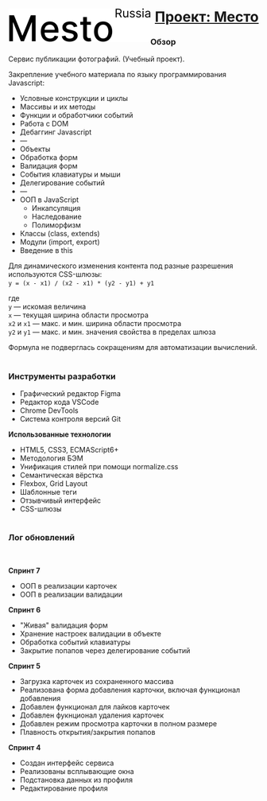 
<h1 align="right"><a href="https://script-ninja.github.io/mesto/index.html" target="_blank"><img src="./images/header__logo_dark.svg" align="left">Проект: Место</a></h1>

### Обзор

Сервис публикации фотографий. (Учебный проект).

Закрепление учебного материала по языку программирования Javascript:
- Условные конструкции и циклы
- Массивы и их методы
- Функции и обработчики событий
- Работа с DOM
- Дебаггинг Javascript
- —
- Объекты
- Обработка форм
- Валидация форм
- События клавиатуры и мыши
- Делегирование событий
- —
- ООП в JavaScript
    - Инкапсуляция
    - Наследование
    - Полиморфизм
- Классы (class, extends)
- Модули (import, export)
- Введение в this

Для динамического изменения контента под разные разрешения используются CSS-шлюзы:<br>
`y = (x - x1) / (x2 - x1) * (y2 - y1) + y1`

где<br>
`y` — искомая величина<br>
`x` — текущая ширина области просмотра<br>
`x2` и `x1` — макс. и мин. ширина области просмотра<br>
`y2` и `y1` — макс. и мин. значения свойства в пределах шлюза<br>

Формула не подверглась сокращениям для автоматизации вычислений.<br>

#

### Инструменты разработки
- Графический редактор Figma
- Редактор кода VSCode
- Chrome DevTools
- Система контроля версий Git

**Использованные технологии**
- HTML5, CSS3, ECMAScript6+
- Методология БЭМ
- Унификация стилей при помощи normalize.css
- Семантическая вёрстка
- Flexbox, Grid Layout
- Шаблонные теги
- Отзывчивый интерфейс
- CSS-шлюзы

#

### Лог обновлений
<br>

**Спринт 7**
- ООП в реализации карточек
- ООП в реализации валидации

**Спринт 6**
- "Живая" валидация форм
- Хранение настроек валидации в объекте
- Обработка событий клавиатуры
- Закрытие попапов через делегирование событий

**Спринт 5**
- Загрузка карточек из сохраненного массива
- Реализована форма добавления карточки, включая функционал добавления
- Добавлен функционал для лайков карточек
- Добавлен фукнционал удаления карточек
- Добавлен режим просмотра карточки в полном размере
- Плавность открытия/закрытия попапов

**Спринт 4**
- Создан интерфейс сервиса
- Реализованы всплывающие окна
- Подстановка данных из профиля
- Редактирование профиля
